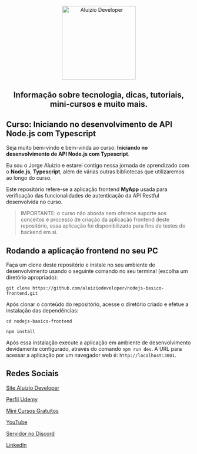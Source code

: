 <p align="center">
  <a href="https://aluiziodeveloper.com.br/">
    <img alt="Aluizio Developer" src="https://aluiziodeveloper.com.br/assets/img/icon.png" width="200" />
  </a>
</p>
<h2 align="center">
Informação sobre tecnologia, dicas, tutoriais, mini-cursos e muito mais.
</h2>

## Curso: Iniciando no desenvolvimento de API Node.js com Typescript

Seja muito bem-vindo e bem-vinda ao curso: **Iniciando no desenvolvimento de API Node.js com Typescript**.

Eu sou o Jorge Aluizio e estarei contigo nessa jornada de aprendizado com o **Node.js**, **Typescript**, além de várias outras bibliotecas que utilizaremos ao longo do curso.

Este repositório refere-se a aplicação frontend **MyApp** usada para verificação das funcionalidades de autenticação da API Restful desenvolvida no curso.

> IMPORTANTE: o curso não aborda nem oferece suporte aos conceitos e processo de criação da aplicação frontend deste repositório, essa aplicação foi disponibilizada para fins de testes do backend em si.

## Rodando a aplicação frontend no seu PC

Faça um clone deste repositório e instale no seu ambiente de desenvolvimento usando o seguinte comando no seu terminal (escolha um diretório apropriado):

```shell
git clone https://github.com/aluiziodeveloper/nodejs-basico-frontend.git
```

Após clonar o conteúdo do repositório, acesse o diretório criado e efetue a instalação das dependências:

```shell
cd nodejs-basico-frontend

npm install
```

Após essa instalação execute a aplicação em ambiente de desenvolvimento devidamente configurado, através do comando `npm run dev`. A URL para acessar a aplicação por um navegador web é: `http://localhost:3001`.

## Redes Sociais

[Site Aluizio Developer](https://aluiziodeveloper.com.br)

[Perfil Udemy](https://aluiziodeveloper.com.br)

[Mini Cursos Gratuitos](https://letsgoahead.com.br/)

[YouTube](https://www.youtube.com/jorgealuizio)

[Servidor no Discord](https://discord.gg/3J87BMz5fD)

[LinkedIn](https://www.linkedin.com/in/jorgealuizio/)
